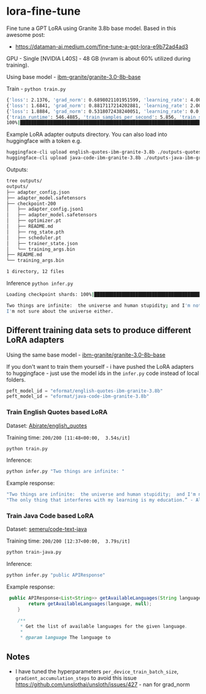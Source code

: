 # lora-fine-tune

Fine tune a GPT LoRA using Granite 3.8b base model. Based in this awesome post:

- https://dataman-ai.medium.com/fine-tune-a-gpt-lora-e9b72ad4ad3

GPU - Single [NVIDIA L40S] - 48 GB (nvram is about 60% utilized during training).

Using base model - [ibm-granite/granite-3.0-8b-base](https://huggingface.co/ibm-granite/granite-3.0-8b-base)

Train - `python train.py`

```bash
{'loss': 2.1376, 'grad_norm': 0.6898021101951599, 'learning_rate': 4.000000000000001e-06, 'epoch': 1.26}       
{'loss': 1.6841, 'grad_norm': 0.8817117214202881, 'learning_rate': 2.0000000000000003e-06, 'epoch': 1.27}      
{'loss': 1.8884, 'grad_norm': 0.5318072438240051, 'learning_rate': 0.0, 'epoch': 1.28}                         
{'train_runtime': 546.4885, 'train_samples_per_second': 5.856, 'train_steps_per_second': 0.366, 'train_loss': 1.9254487091302872, 'epoch': 1.28}
100%|████████████████████████████████████████████████████████████████████████| 200/200 [09:06<00:00,  2.73s/it]
```

Example LoRA adapter outputs directory. You can also load into huggingface with a token e.g.

```bash
huggingface-cli upload english-quotes-ibm-granite-3.8b ./outputs-quotes-ibm-granite-3.8b .
huggingface-cli upload java-code-ibm-granite-3.8b ./outputs-java-ibm-granite-3.8b .
```

Outputs:

```bash
tree outputs/
outputs/
├── adapter_config.json
├── adapter_model.safetensors
├── checkpoint-200
│   ├── adapter_config.json1
│   ├── adapter_model.safetensors
│   ├── optimizer.pt
│   ├── README.md
│   ├── rng_state.pth
│   ├── scheduler.pt
│   ├── trainer_state.json
│   └── training_args.bin
├── README.md
└── training_args.bin

1 directory, 12 files
```

Inference `python infer.py`

```bash
Loading checkpoint shards: 100%|█████████████████████████████████████████████████| 2/2 [00:02<00:00,  1.21s/it]

Two things are infinite:  the universe and human stupidity; and I'm not sure about the universe.  -Albert Einstein
I'm not sure about the universe either.
```

## Different training data sets to produce different LoRA adapters

Using the same base model - [ibm-granite/granite-3.0-8b-base](https://huggingface.co/ibm-granite/granite-3.0-8b-base)

If you don't want to train them yourself - i have pushed the LoRA adapters to huggingface - just use the model ids in the `infer.py` code instead of local folders.

```python
peft_model_id = "eformat/english-quotes-ibm-granite-3.8b"
peft_model_id = "eformat/java-code-ibm-granite-3.8b"
```

### Train English Quotes based LoRA

Dataset: [Abirate/english_quotes](https://huggingface.co/datasets/Abirate/english_quotes)

Training time: `200/200 [11:48<00:00,  3.54s/it]`

```bash
python train.py
```

Inference:

```bash
python infer.py "Two things are infinite: "
```

Example response:

```bash
"Two things are infinite:  the universe and human stupidity;  and I'm not sure about the universe." - Albert Einstein
"The only thing that interferes with my learning is my education.” - Albert Einstein
```

### Train Java Code based LoRA

Dataset: [semeru/code-text-java](https://huggingface.co/datasets/semeru/code-text-java)

Training time: `200/200 [12:37<00:00,  3.79s/it]`

```bash
python train-java.py
```

Inference:

```bash
python infer.py "public APIResponse"
```

Example response:

```java
 public APIResponse<List<String>> getAvailableLanguages(String language) {
        return getAvailableLanguages(language, null);
    }

    /**
     * Get the list of available languages for the given language.
     *
     * @param language The language to
```

## Notes

- I have tuned the hyperparameters `per_device_train_batch_size`, `gradient_accumulation_steps` to avoid this issue https://github.com/unslothai/unsloth/issues/427 - nan for grad_norm

